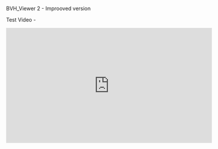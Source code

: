 BVH_Viewer 2 - Improoved version

Test Video - 
<iframe width="560" height="315" src="https://www.youtube.com/embed/E9DUCX9qlJQ" title="YouTube video player" frameborder="0" allow="accelerometer; autoplay; clipboard-write; encrypted-media; gyroscope; picture-in-picture; web-share" allowfullscreen></iframe>